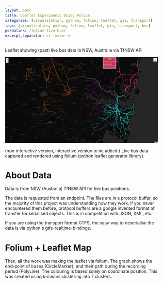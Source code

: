 ```yaml
---
layout: post
title: Leaflet Experiments Using Folium
categories: [visualisation, python, folium, leaflet, gis, transport]
tags: [visualisation, python, folium, leaflet, gis, transport, bus]
permalink: /folium-live-bus/
excerpt_separator: <!--more-->
---
```

Leaflet showing (past) live bus data in NSW, Australia via TfNSW API

![visualisation demo](images/folium-bus/freeze-frame.PNG)

<!--more-->
(non-interactive version, interactive version to be added.)
Live bus data captured and rendered using folium (python leaflet generator library).

# About Data
Data is from NSW (Australia) TfNSW API for live bus positions.

The data is requested from an endpoint. The files are in a protocol buffer, so the majority of this project was understanding how they work. If you never encountered them before, protocol buffers are a google invented format of transfer for serialised objects. This is in competition with JSON, XML, etc.
 
If you are using the transport format GTFS, the easy way to deserialise the data is via python's gtfs-realtime-bindings. 

# Folium + Leaflet Map
Then, all the work was making the leaflet via folium. The graph shows the end-point of buses (CircleMarker), and their path during the recording period (PolyLine). The colouring is based solely on coordinate position. This was created using k-means clustering into 7 clusters.